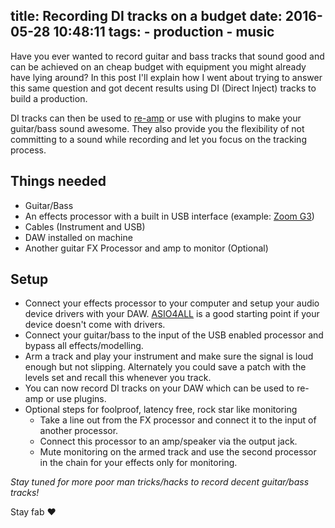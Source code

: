 title: Recording DI tracks on a budget
date: 2016-05-28 10:48:11
tags: 
	- production
	- music
---
Have you ever wanted to record guitar and bass tracks that sound good and can be achieved on an cheap budget with equipment you might already have lying around? 
In this post I'll explain how I went about trying to answer this same question and got decent results using DI (Direct Inject) tracks to build a production. 

DI tracks can then be used to [re-amp](https://en.wikipedia.org/wiki/Re-amp) or use with plugins to make your guitar/bass sound awesome. They also provide you the flexibility of not committing to a sound while recording and let you focus on the tracking process.

## Things needed

+ Guitar/Bass
+ An effects processor with a built in USB interface (example: [Zoom G3](https://www.zoom.co.jp/products/guitar/g3-guitar-effects-amp-simulator-pedal))
+ Cables (Instrument and USB)
+ DAW installed on machine
+ Another guitar FX Processor and amp to monitor (Optional)

## Setup

+ Connect your effects processor to your computer and setup your audio device drivers with your DAW. [ASIO4ALL](http://www.asio4all.com) is a good starting point if your device doesn't come with drivers.
+ Connect your guitar/bass to the input of the USB enabled processor and bypass all effects/modelling.
+ Arm a track and play your instrument and make sure the signal is loud enough but not slipping. Alternately you could save a patch with the levels set and recall this whenever you track.
+ You can now record DI tracks on your DAW which can be used to re-amp or use plugins.
+ Optional steps for foolproof, latency free, rock star like monitoring
  + Take a line out from the FX processor and connect it to the input of another processor.
  + Connect this processor to an amp/speaker via the output jack.
  + Mute monitoring on the armed track and use the second processor in the chain for your effects only for monitoring.

*Stay tuned for more poor man tricks/hacks to record decent guitar/bass tracks!*

Stay fab ♥
